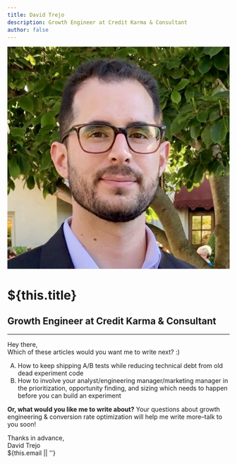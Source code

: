 ```yaml
---
title: David Trejo
description: Growth Engineer at Credit Karma & Consultant
author: false
---
```

<div class="tc">
  <div class="flex items-center justify-center">
    <img
      src="/images/dtrejo.jpg"
      alt="hero"
      class="w4 h4 br-100"
    >
    <h1 class="ma0 ml3 f3 fw4" style="color: inherit">${this.title}</h1>
  </div>
  <h2 class="f2 fw4">Growth Engineer at Credit Karma <span class="amp">&</span> Consultant</h2>
</div>

<hr />

Hey there,  
Which of these articles would you want me to write next? :)

<ol type="A">
  <li>
    How to keep shipping A/B tests while reducing technical debt from old dead experiment code
  </li>
  <li>
    How to involve your analyst/engineering manager/marketing manager in the prioritization, opportunity finding, and sizing which needs to happen before you can build an experiment
    <!-- 
      <a href="mailto:me?subject="Write about A"&body="Hey David, write about A!">
        Idea: Send Vote :emailicon:
      </a>
     -->
  </li>
</ol>

**Or, what would you like me to write about?** Your questions about growth
engineering & conversion rate optimization will help me write more–talk to you
soon!

Thanks in advance,  
<span class="serif i">David Trejo</span><br/>
${this.email || ''}
